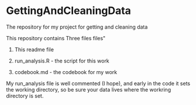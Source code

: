 # GettingAndCleaningData
The repository for my project for getting and cleaning data

This repository contains Three files files"

1) This readme file

2) run_analysis.R - the script for this work

3) codebook.md - the codebook for my work

My run_analysis file is well commented (I hope), and early in the code it sets the working directory, so be sure your data lives where the workring directory is set.


